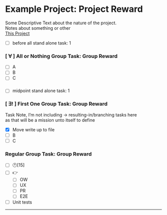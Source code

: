 # Example Project: Project Reward

Some Descriptive Text about the nature of the project.  
Notes about something or other  
[This Project](https://codesandbox.io/s/w2mv98z30w)

- [ ] before all stand alone task: 1

### [ ∀ ] All or Nothing Group Task: Group Reward

- [ ] A
- [ ] B
- [ ] C

###

- [ ] midpoint stand alone task: 1

### [ ∃! ] First One Group Task: Group Reward

Task Note, I’m not including -> resulting-in/branching tasks here  
as that will be a mission unto itself to define

- [x] Move write up to file
- [ ] B
- [ ] C

### Regular Group Task: Group Reward

- [ ] 🕐[15]
- [ ] 👉
  - [ ] OW
  - [ ] UX
  - [ ] PR
  - [ ] E2E
- [ ] Unit tests

---
